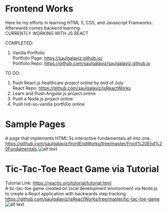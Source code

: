 # Frontend Works

Here lie my efforts in learning HTML 5, CSS, and Javascript Framworks. Afterwards comes backend learning.  
CURRENTLY WORKING WITH JS REACT

COMPLETED: 
1. Vanilla Portfolio  
Portfolio Page: https://saulgalaviz.github.io/  
Portfolio Repo: https://github.com/saulgalaviz/saulgalaviz.github.io  

TO DO:
1. Push React.js healthcare project online by end of July  
    React Repo: https://github.com/saulgalaviz/jsReactWorks
2. Learn and Push Angular.js project online
2. Push a Node.js project online 
3. Push not-so-vanilla portfolio online

# Sample Pages 
A page that implements HTML 5s interactive fundamentals all into one.
https://github.com/saulgalaviz/frontEndWorks/tree/master/Front%20End%20Fundamentals
![alt text](https://i.imgur.com/3Byov8U.png) 

# Tic-Tac-Toe React Game via Tutorial
Tutorial Link: https://reactjs.org/tutorial/tutorial.html  
A tic-tac-toe game created on local development environment via Node.js to create a React application with backwards step tracking.  
https://github.com/saulgalaviz/jsReactWorks/tree/master/tic-tac-toe-game  
![alt text](https://i.imgur.com/bmTLevD.jpg) 
